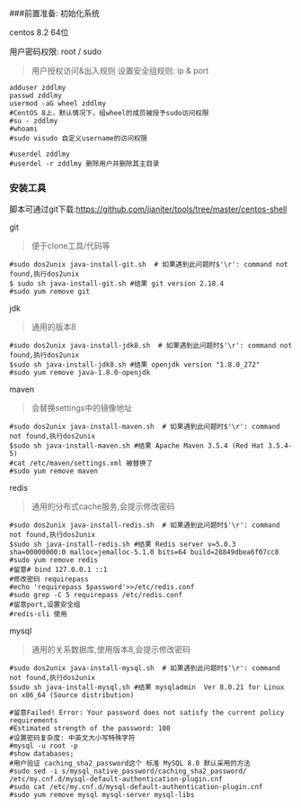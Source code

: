 ###前置准备: 初始化系统

centos 8.2 64位

用户密码权限: root / sudo

>用户授权访问&出入规则
设置安全组规则: ip & port
```
adduser zddlmy
passwd zddlmy
usermod -aG wheel zddlmy 
#CentOS 8上，默认情况下，组wheel的成员被授予sudo访问权限
#su - zddlmy
#whoami
#sudo visudo 自定义username的访问权限

#userdel zddlmy
#userdel -r zddlmy 删除用户并删除其主目录
```

### 安装工具
脚本可通过git下载:https://github.com/jianiter/tools/tree/master/centos-shell

git
>便于clone工具/代码等
```
#sudo dos2unix java-install-git.sh  # 如果遇到此问题时$'\r': command not found,执行dos2unix
$ sudo sh java-install-git.sh #结果 git version 2.18.4
#sudo yum remove git
```

jdk
>通用的版本8
```
#sudo dos2unix java-install-jdk8.sh  # 如果遇到此问题时$'\r': command not found,执行dos2unix
$sudo sh java-install-jdk8.sh #结果 openjdk version "1.8.0_272"
#sudo yum remove java-1.8.0-openjdk
```

maven
>会替换settings中的镜像地址
```
#sudo dos2unix java-install-maven.sh  # 如果遇到此问题时$'\r': command not found,执行dos2unix
$sudo sh java-install-maven.sh #结果 Apache Maven 3.5.4 (Red Hat 3.5.4-5)
#cat /etc/maven/settings.xml 被替换了
#sudo yum remove maven
```

redis
>通用的分布式cache服务,会提示修改密码
```
#sudo dos2unix java-install-redis.sh  # 如果遇到此问题时$'\r': command not found,执行dos2unix
$sudo sh java-install-redis.sh #结果 Redis server v=5.0.3 sha=00000000:0 malloc=jemalloc-5.1.0 bits=64 build=28849dbea6f07cc8
#sudo yum remove redis
#留意# bind 127.0.0.1 ::1
#修改密码 requirepass
#echo 'requirepass $password'>>/etc/redis.conf
#sudo grep -C 5 requirepass /etc/redis.conf
#留意port,设置安全组
#redis-cli 使用
```

mysql
>通用的关系数据库,使用版本8,会提示修改密码
```
#sudo dos2unix java-install-mysql.sh  # 如果遇到此问题时$'\r': command not found,执行dos2unix
$sudo sh java-install-mysql.sh #结果 mysqladmin  Ver 8.0.21 for Linux on x86_64 (Source distribution)

#留意Failed! Error: Your password does not satisfy the current policy requirements
#Estimated strength of the password: 100 
#设置密码复杂度: 中英文大小写特殊字符
#mysql -u root -p
#show databases;
#用户验证 caching_sha2_password这个 标准 MySQL 8.0 默认采用的方法
#sudo sed -i s/mysql_native_password/caching_sha2_password/ /etc/my.cnf.d/mysql-default-authentication-plugin.cnf
#sudo cat /etc/my.cnf.d/mysql-default-authentication-plugin.cnf
#sudo yum remove mysql mysql-server mysql-libs
```


